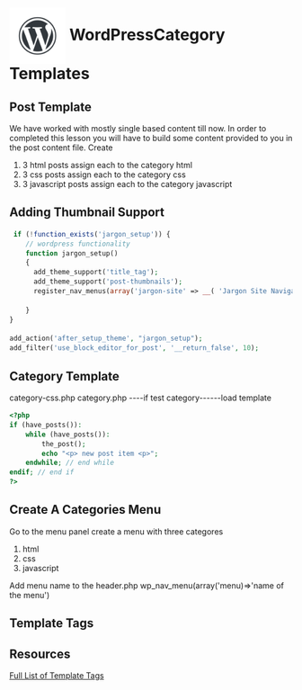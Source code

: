 # <img src="./assets/images/wordpress-water-mark.png" width="100" align="center"> WordPressCategory Templates

## Post Template

We have worked with mostly single based content till now. In order to completed this lesson you will have to build some content provided to you in the post content file.
Create

1. 3 html posts assign each to the category html
1. 3 css posts assign each to the category css
1. 3 javascript posts assign each to the category javascript

## Adding Thumbnail Support
```php
 if (!function_exists('jargon_setup')) {
    // wordpress functionality
    function jargon_setup()
    {
      add_theme_support('title_tag');
      add_theme_support('post-thumbnails');
      register_nav_menus(array('jargon-site' => __( 'Jargon Site Navigation' )));

    }
}

add_action('after_setup_theme', "jargon_setup");
add_filter('use_block_editor_for_post', '__return_false', 10);
```

## Category Template
category-css.php
category.php ----if test category------load template

```php 
<?php
if (have_posts()):
    while (have_posts()):
        the_post();
        echo "<p> new post item <p>";
    endwhile; // end while
endif; // end if
?>

```

## Create A Categories Menu
Go to the menu panel create a menu with three categores 
1. html
1. css
1. javascript

Add menu name to the header.php wp_nav_menu(array('menu)=>'name of the menu')

## Template Tags
## Resources
[Full List of Template Tags](https://developer.wordpress.org/themes/references/list-of-template-tags/)
